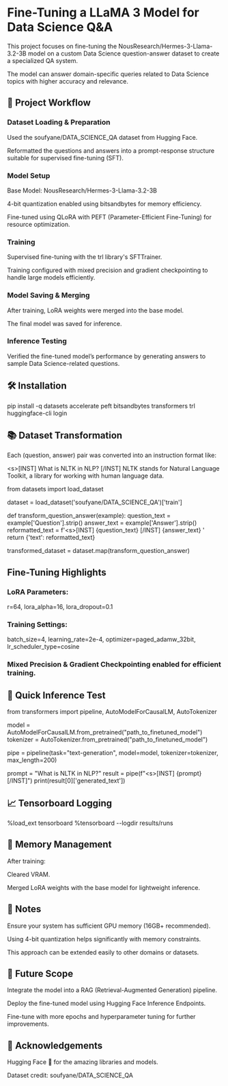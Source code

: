# Fine-Tuning a LLaMA 3 Model for Data Science Q&A
This project focuses on fine-tuning the NousResearch/Hermes-3-Llama-3.2-3B model on a custom Data Science question-answer dataset to create a specialized QA system.

The model can answer domain-specific queries related to Data Science topics with higher accuracy and relevance.

## 🚀 Project Workflow
### Dataset Loading & Preparation

Used the soufyane/DATA_SCIENCE_QA dataset from Hugging Face.

Reformatted the questions and answers into a prompt-response structure suitable for supervised fine-tuning (SFT).

### Model Setup

Base Model: NousResearch/Hermes-3-Llama-3.2-3B

4-bit quantization enabled using bitsandbytes for memory efficiency.

Fine-tuned using QLoRA with PEFT (Parameter-Efficient Fine-Tuning) for resource optimization.

### Training

Supervised fine-tuning with the trl library's SFTTrainer.

Training configured with mixed precision and gradient checkpointing to handle large models efficiently.

### Model Saving & Merging

After training, LoRA weights were merged into the base model.

The final model was saved for inference.

### Inference Testing

Verified the fine-tuned model’s performance by generating answers to sample Data Science-related questions.

## 🛠️ Installation
pip install -q datasets accelerate peft bitsandbytes transformers trl
huggingface-cli login

## 📚 Dataset Transformation
Each (question, answer) pair was converted into an instruction format like:

\<s>[INST] What is NLTK in NLP? [/INST] NLTK stands for Natural Language Toolkit, a library for working with human language data.

from datasets import load_dataset

dataset = load_dataset('soufyane/DATA_SCIENCE_QA')['train']

def transform_question_answer(example):
    question_text = example['Question'].strip()
    answer_text = example['Answer'].strip()
    reformatted_text = f'\<s>[INST] {question_text} [/INST] {answer_text} </s>'
    return {'text': reformatted_text}

transformed_dataset = dataset.map(transform_question_answer)

## Fine-Tuning Highlights
### LoRA Parameters:

r=64, lora_alpha=16, lora_dropout=0.1

### Training Settings:

batch_size=4, learning_rate=2e-4, optimizer=paged_adamw_32bit, lr_scheduler_type=cosine

### Mixed Precision & Gradient Checkpointing enabled for efficient training.

## 🧪 Quick Inference Test

from transformers import pipeline, AutoModelForCausalLM, AutoTokenizer

model = AutoModelForCausalLM.from_pretrained("path_to_finetuned_model")
tokenizer = AutoTokenizer.from_pretrained("path_to_finetuned_model")

pipe = pipeline(task="text-generation", model=model, tokenizer=tokenizer, max_length=200)

prompt = "What is NLTK in NLP?"
result = pipe(f"\<s>[INST] {prompt} [/INST]")
print(result[0]['generated_text'])

## 📈 Tensorboard Logging

%load_ext tensorboard
%tensorboard --logdir results/runs

## 🧹 Memory Management
After training:

Cleared VRAM.

Merged LoRA weights with the base model for lightweight inference.

## 📌 Notes
Ensure your system has sufficient GPU memory (16GB+ recommended).

Using 4-bit quantization helps significantly with memory constraints.

This approach can be extended easily to other domains or datasets.

## 📢 Future Scope
Integrate the model into a RAG (Retrieval-Augmented Generation) pipeline.

Deploy the fine-tuned model using Hugging Face Inference Endpoints.

Fine-tune with more epochs and hyperparameter tuning for further improvements.

## 🙌 Acknowledgements
Hugging Face 🤗 for the amazing libraries and models.

Dataset credit: soufyane/DATA_SCIENCE_QA




